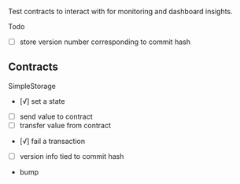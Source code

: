 Test contracts to interact with for monitoring and dashboard insights.

Todo
  - [ ] store version number corresponding to commit hash


## Contracts

SimpleStorage
  - [√] set a state
  - [ ] send value to contract
  - [ ] transfer value from contract
  - [√] fail a transaction
  - [ ] version info tied to commit hash

- bump
